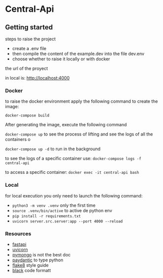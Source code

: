 # Central-Api

## Getting started

steps to raise the project

- create a .env file
- then compile the content of the example.dev into the file dev.env
- choose whether to raise it locally or with docker

the url of the proyect

in local is: [http://localhost:4000](http://localhost:4000)

### Docker

to raise the docker environment apply the following command to create the image:

`docker-compose build`

After generating the image, execute the following command

`docker-compose up`
    to see the process of lifting and see the logs of all the containers
o

`docker-compose up -d` to run in the background

to see the logs of a specific container use: `docker-compose logs -f central-api`

to access a specific container:
`docker exec -it central-api bash`

### Local

for local execution you only need to launch the following command:

- `python3 -m venv .venv` only the first time
- `source .venv/bin/active` to active de python env
- `pip install -r requirements.txt`
- `uvicorn server.src.server:app --port 4000 --reload`

### Resources

- [fastapi](https://fastapi.tiangolo.com/)
- [uvicorn](https://www.uvicorn.org/)
- [pymongo](https://pymongo.readthedocs.io/en/stable/index.html) is not the best doc
- [paydantic](https://pydantic-docs.helpmanual.io/) to type python
- [flake8](https://flake8.pycqa.org/en/latest/) style guide
- [black](https://pypi.org/project/black/) code formatt